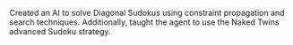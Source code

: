 Created an AI to solve Diagonal Sudokus using constraint propagation and search techniques. Additionally, taught the agent to use the Naked Twins advanced Sudoku strategy.